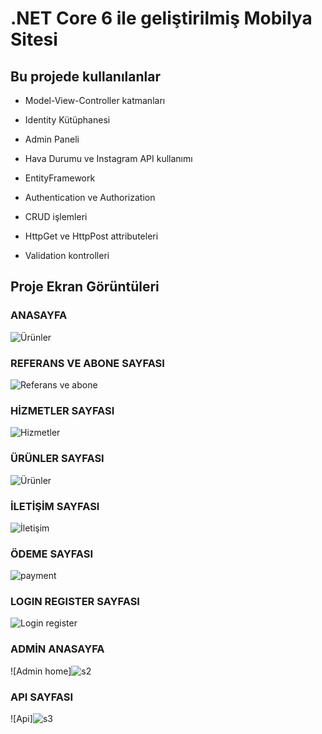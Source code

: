 # **.NET Core 6 ile geliştirilmiş Mobilya Sitesi**



## **Bu projede kullanılanlar**


* Model-View-Controller katmanları

* Identity Kütüphanesi

* Admin Paneli

* Hava Durumu ve Instagram API kullanımı

* EntityFramework

* Authentication ve Authorization 

* CRUD işlemleri

* HttpGet ve HttpPost attributeleri

* Validation kontrolleri 




## Proje Ekran Görüntüleri 

### ANASAYFA 
![Ürünler](https://github.com/user-attachments/assets/3e2c5844-83fc-4f07-a8fa-7206ec849914)

### REFERANS VE ABONE SAYFASI  
![Referans ve abone](https://github.com/user-attachments/assets/4b5a3893-e2a6-4c83-9483-28259f4ba3d5)

### HİZMETLER SAYFASI   
![Hizmetler](https://github.com/user-attachments/assets/4a6c6432-c6ea-4c78-96e5-97f73b57526c)

### ÜRÜNLER SAYFASI
![Ürünler](https://github.com/user-attachments/assets/9ea8d5cf-18c9-4fcd-a3bd-0d0a4235d7ce)

### İLETİŞİM SAYFASI
![İletişim](https://github.com/user-attachments/assets/4c855b39-84f7-4735-923b-73ba14f9675d)

### ÖDEME SAYFASI
![payment](https://github.com/user-attachments/assets/6cdd2e01-57c4-4ff3-96f6-37f4dc5ca5d9)

### LOGIN REGISTER SAYFASI  
![Login register](https://github.com/user-attachments/assets/3f1ce716-3de1-4c2f-8ccf-1ee38c4fcf91)

### ADMİN ANASAYFA
![Admin home]![s2](https://github.com/user-attachments/assets/31867fd3-31e4-4833-90e4-aaba9eab66c4)



### API SAYFASI 
![Api]![s3](https://github.com/user-attachments/assets/afbfa63f-6fb1-4297-8596-7ed68d615941)

